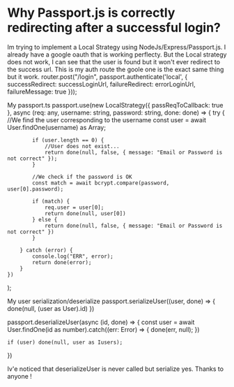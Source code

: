 
# Why Passport.js is correctly redirecting after a successful login?

Im trying to implement a Local Strategy using NodeJs/Express/Passport.js. I already have a google oauth that is working perflecty. But the Local strategy does not work, I can see that the user is found but it won't ever redirect to the success url.
This is my auth route the goole one is the exact same thing but it work.
router.post("/login", passport.authenticate('local', {
    successRedirect: successLoginUrl,
    failureRedirect: errorLoginUrl,
    failureMessage: true
}));

My passport.ts
passport.use(new LocalStrategy({ passReqToCallback: true },
    async (req: any, username: string, password: string, done: done) => {
        try {
            //We find the user corresponding to the username
            const user = await User.findOne(username) as Array<User>;
          
            if (user.length == 0) {
                //User does not exist...
                return done(null, false, { message: "Email or Password is not correct" });
            }

            //We check if the password is OK
            const match = await bcrypt.compare(password, user[0].password);
            
            if (match) {
                req.user = user[0];
                return done(null, user[0])
            } else {
                return done(null, false, { message: "Email or Password is not correct" })
            }

        } catch (error) {
            console.log("ERR", error);
            return done(error);
        }
    })
);


My user serialization/deserialize
passport.serializeUser((user, done) => {
    done(null, (user as User).id)
})

passport.deserializeUser(async (id, done) => {
    const user = await User.findOne(id as number).catch((err: Error) => {
        done(err, null);
    })

    if (user) done(null, user as Iusers);
})

Iv'e noticed that deserializeUser is never called but serialize yes.
Thanks to anyone !

        